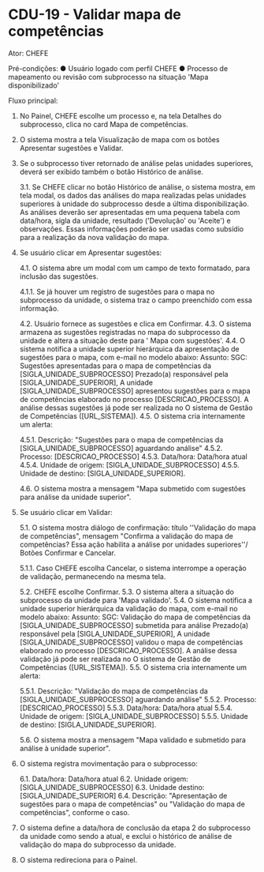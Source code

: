 # CDU-19 - Validar mapa de competências

Ator: CHEFE

Pré-condições:
● Usuário logado com perfil CHEFE
● Processo de mapeamento ou revisão com subprocesso na situação 'Mapa disponibilizado'

Fluxo principal:

1. No Painel, CHEFE escolhe um processo e, na tela Detalhes do subprocesso, clica no card Mapa de competências.
2. O sistema mostra a tela Visualização de mapa com os botões Apresentar sugestões e Validar.
3. Se o subprocesso tiver retornado de análise pelas unidades superiores, deverá ser exibido também o botão Histórico de
   análise.

   3.1. Se CHEFE clicar no botão Histórico de análise, o sistema mostra, em tela modal, os dados das análises do mapa
   realizadas pelas unidades superiores à unidade do subprocesso desde a última disponibilização. As análises deverão
   ser apresentadas em uma pequena tabela com data/hora, sigla da unidade, resultado ('Devolução' ou 'Aceite') e
   observações. Essas informações poderão ser usadas como subsídio para a realização da nova validação do mapa.

4. Se usuário clicar em Apresentar sugestões:

   4.1. O sistema abre um modal com um campo de texto formatado, para inclusão das sugestões.

   4.1.1. Se já houver um registro de sugestões para o mapa no subprocesso da unidade, o sistema traz o campo preenchido
   com essa informação.

   4.2. Usuário fornece as sugestões e clica em Confirmar.
   4.3. O sistema armazena as sugestões registradas no mapa do subprocesso da unidade e altera a situação deste para '
   Mapa com sugestões'.
   4.4. O sistema notifica a unidade superior hierárquica da apresentação de sugestões para o mapa, com e-mail no modelo
   abaixo:
   Assunto: SGC: Sugestões apresentadas para o mapa de competências da [SIGLA_UNIDADE_SUBPROCESSO]
   Prezado(a) responsável pela [SIGLA_UNIDADE_SUPERIOR],
   A unidade [SIGLA_UNIDADE_SUBPROCESSO] apresentou sugestões para o mapa de competências elaborado no
   processo [DESCRICAO_PROCESSO].
   A análise dessas sugestões já pode ser realizada no O sistema de Gestão de Competências ([URL_SISTEMA]).
   4.5. O sistema cria internamente um alerta:

   4.5.1. Descrição: "Sugestões para o mapa de competências da [SIGLA_UNIDADE_SUBPROCESSO] aguardando análise"
   4.5.2. Processo: [DESCRICAO_PROCESSO]
   4.5.3. Data/hora: Data/hora atual
   4.5.4. Unidade de origem: [SIGLA_UNIDADE_SUBPROCESSO]
   4.5.5. Unidade de destino: [SIGLA_UNIDADE_SUPERIOR].

   4.6. O sistema mostra a mensagem "Mapa submetido com sugestões para análise da unidade superior".

5. Se usuário clicar em Validar:

   5.1. O sistema mostra diálogo de confirmação: título ''Validação do mapa de competências", mensagem "Confirma a
   validação do mapa de competências? Essa ação habilita a análise por unidades superiores''/ Botões Confirmar e
   Cancelar.

   5.1.1. Caso CHEFE escolha Cancelar, o sistema interrompe a operação de validação, permanecendo na mesma tela.

   5.2. CHEFE escolhe Confirmar.
   5.3. O sistema altera a situação do subprocesso da unidade para 'Mapa validado'.
   5.4. O sistema notifica a unidade superior hierárquica da validação do mapa, com e-mail no modelo abaixo:
   Assunto: SGC: Validação do mapa de competências da [SIGLA_UNIDADE_SUBPROCESSO] submetida para análise
   Prezado(a) responsável pela [SIGLA_UNIDADE_SUPERIOR],
   A unidade [SIGLA_UNIDADE_SUBPROCESSO] validou o mapa de competências elaborado no processo [DESCRICAO_PROCESSO].
   A análise dessa validação já pode ser realizada no O sistema de Gestão de Competências ([URL_SISTEMA]).
   5.5. O sistema cria internamente um alerta:

   5.5.1. Descrição: "Validação do mapa de competências da [SIGLA_UNIDADE_SUBPROCESSO] aguardando análise"
   5.5.2. Processo: [DESCRICAO_PROCESSO]
   5.5.3. Data/hora: Data/hora atual
   5.5.4. Unidade de origem: [SIGLA_UNIDADE_SUBPROCESSO]
   5.5.5. Unidade de destino: [SIGLA_UNIDADE_SUPERIOR].

   5.6. O sistema mostra a mensagem "Mapa validado e submetido para análise à unidade superior".

6. O sistema registra movimentação para o subprocesso:

   6.1. Data/hora: Data/hora atual
   6.2. Unidade origem: [SIGLA_UNIDADE_SUBPROCESSO]
   6.3. Unidade destino: [SIGLA_UNIDADE_SUPERIOR]
   6.4. Descrição: "Apresentação de sugestões para o mapa de competências" ou "Validação do mapa de competências",
   conforme o caso.

7. O sistema define a data/hora de conclusão da etapa 2 do subprocesso da unidade como sendo a atual, e exclui o
   histórico de análise de validação do mapa do subprocesso da unidade.
8. O sistema redireciona para o Painel.